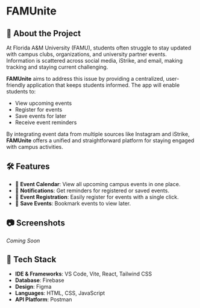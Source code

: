# **FAMUnite**

## 🚀 About the Project
At Florida A&M University (FAMU), students often struggle to stay updated with campus clubs, organizations, and university partner events. Information is scattered across social media, iStrike, and email, making tracking and staying current challenging.

**FAMUnite** aims to address this issue by providing a centralized, user-friendly application that keeps students informed. The app will enable students to:
- View upcoming events
- Register for events
- Save events for later
- Receive event reminders

By integrating event data from multiple sources like Instagram and iStrike, **FAMUnite** offers a unified and straightforward platform for staying engaged with campus activities.

## 🛠️ Features
- 📅 **Event Calendar**: View all upcoming campus events in one place.
- 🔔 **Notifications**: Get reminders for registered or saved events.
- 📌 **Event Registration**: Easily register for events with a single click.
- 💾 **Save Events**: Bookmark events to view later.

## 📷 Screenshots
*Coming Soon*

## 🧰 Tech Stack
- **IDE & Frameworks**: VS Code, Vite, React, Tailwind CSS
- **Database**: Firebase
- **Design**: Figma
- **Languages**: HTML, CSS, JavaScript
- **API Platform**: Postman

